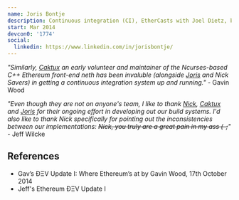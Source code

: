 ```yaml
---
name: Joris Bontje
description: Continuous integration (CI), EtherCasts with Joel Dietz, building dapps
start: Mar 2014
devcon0: '1774'
social:
  linkedin: https://www.linkedin.com/in/jorisbontje/
---
```


*"Similarly, [Caktux]('/people/vincent-g/') an early volunteer and maintainer of the Ncurses-based C++ Ethereum front-end neth has been invaluble (alongside [Joris]('/people/joris-bontje/') and Nick Savers) in getting a continuous integration system up and running."* - Gavin Wood

*"Even though they are not on anyone's team, I like to thank [Nick]('/people/nick-savers/'), [Caktux]('/people/vincent-g/') and [Joris]('/people/joris-bontje/') for their ongoing effort in developing out our build systems. I'd also like to thank Nick specifically for pointing out the inconsistencies between our implementations: ~~Nick, you truly are a great pain in my ass (-;~~"* - Jeff Wilcke

## References
- Gav’s ÐΞV Update I: Where Ethereum’s at by Gavin Wood, 17th October 2014
- Jeff's Ethereum ÐΞV Update I
